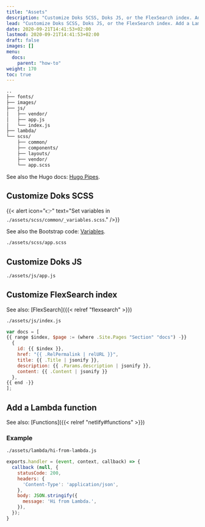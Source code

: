 ```yaml
---
title: "Assets"
description: "Customize Doks SCSS, Doks JS, or the FlexSearch index. Add a Lambda function."
lead: "Customize Doks SCSS, Doks JS, or the FlexSearch index. Add a Lambda function."
date: 2020-09-21T14:41:53+02:00
lastmod: 2020-09-21T14:41:53+02:00
draft: false
images: []
menu:
  docs:
    parent: "how-to"
weight: 170
toc: true
---
```


```bash
..
├── fonts/
├── images/
├── js/
│   ├── vendor/
│   ├── app.js
│   └── index.js
├── lambda/
└── scss/
    ├── common/
    ├── components/
    ├── layouts/
    ├── vendor/
    └── app.scss
```

See also the Hugo docs: [Hugo Pipes](https://gohugo.io/hugo-pipes/).

## Customize Doks SCSS

{{< alert icon="👉" text="Set variables in `./assets/scss/common/_variables.scss`." />}}

See also the Bootstrap code: [Variables](https://github.com/twbs/bootstrap/blob/main/scss/_variables.scss).

```bash
./assets/scss/app.scss
```

## Customize Doks JS

```bash
./assets/js/app.js
```

## Customize FlexSearch index

See also: [FlexSearch]({{< relref "flexsearch" >}})

```bash
./assets/js/index.js
```

```js
var docs = [
{{ range $index, $page := (where .Site.Pages "Section" "docs") -}}
  {
    id: {{ $index }},
    href: "{{ .RelPermalink | relURL }}",
    title: {{ .Title | jsonify }},
    description: {{ .Params.description | jsonify }},
    content: {{ .Content | jsonify }}
  },
{{ end -}}
];
```

## Add a Lambda function

See also: [Functions]({{< relref "netlify#functions" >}})

### Example

```bash
./assets/lambda/hi-from-lambda.js
```

```js
exports.handler = (event, context, callback) => {
  callback (null, {
    statusCode: 200,
    headers: {
      'Content-Type': 'application/json',
    },
    body: JSON.stringify({
      message: 'Hi from Lambda.',
    }),
  });
}
```
